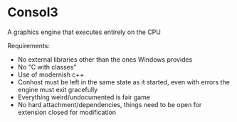 # Consol3
A graphics engine that executes entirely on the CPU

Requirements:
  - No external libraries other than the ones Windows provides
  - No "C with classes"
  - Use of modernish c++
  - Conhost must be left in the same state as it started, even with errors the engine must exit gracefully
  - Everything weird/undocumented is fair game
  - No hard attachment/dependencies, things need to be open for extension closed for modification
  
